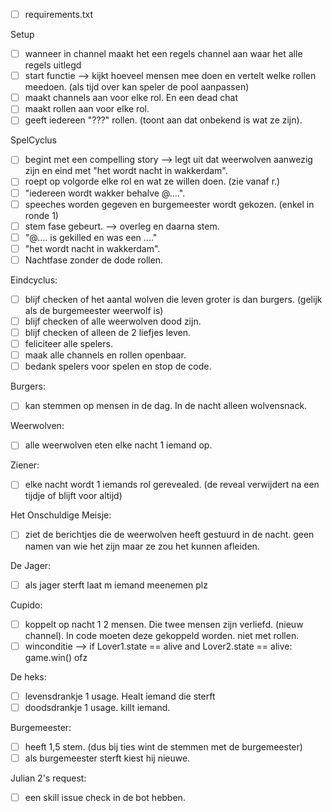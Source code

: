 - [ ] requirements.txt

Setup
- [ ] wanneer in channel maakt het een regels channel aan waar het alle regels uitlegd
- [ ] start functie --> kijkt hoeveel mensen mee doen en vertelt welke rollen meedoen. (als tijd over kan speler de pool aanpassen)
- [ ] maakt channels aan voor elke rol. En een dead chat
- [ ] maakt rollen aan voor elke rol. 
- [ ] geeft iedereen "???" rollen. (toont aan dat onbekend is wat ze zijn).

SpelCyclus
- [ ] begint met een compelling story --> legt uit dat weerwolven aanwezig zijn en eind met "het wordt nacht in wakkerdam".
- [ ] roept op volgorde elke rol en wat ze willen doen. (zie vanaf r.)
- [ ] "iedereen wordt wakker behalve @....".
- [ ] speeches worden gegeven en burgemeester wordt gekozen. (enkel in ronde 1)
- [ ] stem fase gebeurt. --> overleg en daarna stem.
- [ ] "@.... is gekilled en was een ...."
- [ ] "het wordt nacht in wakkerdam".
- [ ] Nachtfase zonder de dode rollen.

Eindcyclus:
- [ ] blijf checken of het aantal wolven die leven groter is dan burgers. (gelijk als de burgemeester weerwolf is)
- [ ] blijf checken of alle weerwolven dood zijn.
- [ ] blijf checken of alleen de 2 liefjes leven.
- [ ] feliciteer alle spelers.
- [ ] maak alle channels en rollen openbaar.
- [ ] bedank spelers voor spelen en stop de code.

Burgers:
- [ ] kan stemmen op mensen in de dag. In de nacht alleen wolvensnack.

Weerwolven:
- [ ] alle weerwolven eten elke nacht 1 iemand op.

Ziener:
- [ ] elke nacht wordt 1 iemands rol gerevealed. (de reveal verwijdert na een tijdje of blijft voor altijd)

Het Onschuldige Meisje:
- [ ] ziet de berichtjes die de weerwolven heeft gestuurd in de nacht. geen namen van wie het zijn maar ze zou het kunnen afleiden.

De Jager:
- [ ] als jager sterft laat m iemand meenemen plz

Cupido:
- [ ] koppelt op nacht 1 2 mensen. Die twee mensen zijn verliefd. (nieuw channel). In code moeten deze gekoppeld worden. niet met rollen.
- [ ] winconditie --> if Lover1.state == alive and Lover2.state == alive: game.win() ofz

De heks:
- [ ] levensdrankje 1 usage. Healt iemand die sterft
- [ ] doodsdrankje 1 usage. killt iemand.

Burgemeester:
- [ ] heeft 1,5 stem. (dus bij ties wint de stemmen met de burgemeester)
- [ ] als burgemeester sterft kiest hij nieuwe.

Julian 2's request:
- [ ] een skill issue check in de bot hebben.

